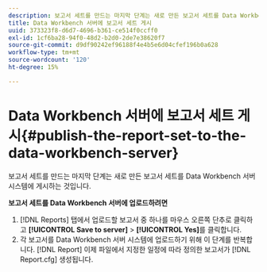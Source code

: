 ```yaml
---
description: 보고서 세트를 만드는 마지막 단계는 새로 만든 보고서 세트를 Data Workbench 서버 시스템에 게시하는 것입니다.
title: Data Workbench 서버에 보고서 세트 게시
uuid: 373323f8-d6d7-4696-b361-ce514f0ccff0
exl-id: 1cf6ba28-94f0-48d2-b2d0-2de7e38620f7
source-git-commit: d9df90242ef96188f4e4b5e6d04cfef196b0a628
workflow-type: tm+mt
source-wordcount: '120'
ht-degree: 15%

---
```


# Data Workbench 서버에 보고서 세트 게시{#publish-the-report-set-to-the-data-workbench-server}

보고서 세트를 만드는 마지막 단계는 새로 만든 보고서 세트를 Data Workbench 서버 시스템에 게시하는 것입니다.

**보고서 세트를 Data Workbench 서버에 업로드하려면**

1. [!DNL Reports] 탭에서 업로드할 보고서 중 하나를 마우스 오른쪽 단추로 클릭하고 **[!UICONTROL Save to server]** > **[!UICONTROL Yes]**&#x200B;를 클릭합니다.
1. 각 보고서를 Data Workbench 서버 시스템에 업로드하기 위해 이 단계를 반복합니다.
   [!DNL Report] 이제 파일에서 지정한 일정에 따라 정의한 보고서가  [!DNL Report.cfg] 생성됩니다.
